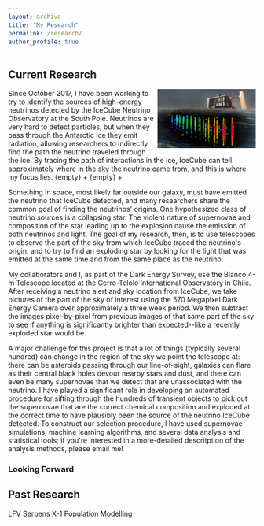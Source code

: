 ```yaml
---
layout: archive
title: "My Research"
permalink: /research/
author_profile: true
---
```


## Current Research
<img align="right" src="/IceCube.jpeg" width="200">
Since October 2017, I have been working to try to identify the sources of high-energy neutrinos detected by the IceCube Neutrino Observatory at the South Pole. Neutrinos are very hard to detect particles, but when they pass through the Antarctic ice they emit radiation, allowing researchers to indirectly find the path the neutrino traveled through the ice. By tracing the path of interactions in the ice, IceCube can tell approximately where in the sky the neutrino came from, and this is where my focus lies.
{empty} +
{empty} +

Something in space, most likely far outside our galaxy, must have emitted the neutrino that IceCube detected, and many researchers share the common goal of finding the neutrinos' origins. One hypothesized class of neutrino sources is a collapsing star. The violent nature of supernovae and composition of the star leading up to the explosion cause the emission of both neutrinos and light. The goal of my research, then, is to use telescopes to observe the part of the sky from which IceCube traced the neutrino's origin, and to try to find an exploding star by looking for the light that was emitted at the same time and from the same place as the neutrino.

My collaborators and I, as part of the Dark Energy Survey, use the Blanco 4-m Telescope located at the Cerro-Tololo International Observatory in Chile. After receiving a neutrino alert and sky location from IceCube, we take pictures of the part of the sky of interest using the 570 Megapixel Dark Energy Camera over approximately a three week period. We then subtract the images pixel-by-pixel from previous images of that same part of the sky to see if anything is significantly brighter than expected--like a recently exploded star would be.

A major challenge for this project is that a lot of things (typically several hundred) can change in the region of the sky we point the telescope at: there can be asteroids passing through our line-of-sight, galaxies can flare as their central black holes devour nearby stars and dust, and there can even be many supernovae that we detect that are unassociated with the neutrino. I have played a significant role in developing an automated procedure for sifting through the hundreds of transient objects to pick out the supernovae that are the correct chemical composition and exploded at the correct time to have plausibly been the source of the neutrino IceCube detected. To construct our selection procedure, I have used supernovae simulations, machine learning algorithms, and several data analysis and statistical tools; if you're interested in a more-detailed descritption of the analysis methods, please email me!

### Looking Forward


## Past Research
LFV
Serpens X-1
Population Modelling

